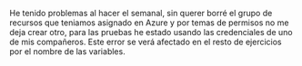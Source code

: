 He tenido problemas al hacer el semanal, sin querer borré el grupo de recursos que teniamos asignado en Azure y por temas de permisos no me deja crear otro, para las pruebas he estado usando las credenciales de uno de mis compañeros. Este error se verá afectado en el resto de ejercicios por el nombre de las variables.